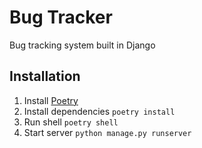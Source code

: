 # Bug Tracker

Bug tracking system built in Django

## Installation

1. Install [Poetry](https://python-poetry.org/)
2. Install dependencies `poetry install`
3. Run shell `poetry shell`
4. Start server `python manage.py runserver`
